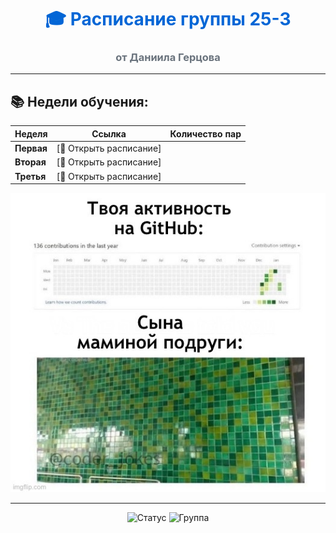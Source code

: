 <div align="center">

# <span style="color: #0366d6">🎓 Расписание группы 25-3</span>
### <span style="color: #6a737d">от Даниила Герцова</span>

</div>

---

## 📚 Недели обучения:

| Неделя | Ссылка | Количество пар|
|--------|--------|---------|
| **Первая** | [📖 Открыть расписание]|
| **Вторая** | [📖 Открыть расписание]|   
| **Третья** | [📖 Открыть расписание]| 

![Супер мем про гит хаб](./мемчик.jpg)


---


<div align="center">

<img src="https://img.shields.io/badge/Статус-Активно-brightgreen" alt="Статус">
<img src="https://img.shields.io/badge/Группа-25--3-blue" alt="Группа">


</div>
